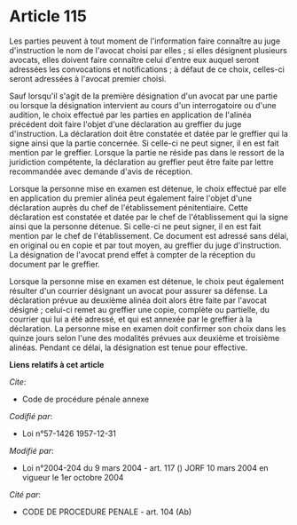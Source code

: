 # Article 115

Les parties peuvent à tout moment de l'information faire connaître au juge d'instruction le nom de l'avocat choisi par
elles ; si elles désignent plusieurs avocats, elles doivent faire connaître celui d'entre eux auquel seront adressées les
convocations et notifications ; à défaut de ce choix, celles-ci seront adressées à l'avocat premier choisi.

Sauf lorsqu'il s'agit de la première désignation d'un avocat par une partie ou lorsque la désignation intervient au cours
d'un interrogatoire ou d'une audition, le choix effectué par les parties en application de l'alinéa précédent doit faire
l'objet d'une déclaration au greffier du juge d'instruction. La déclaration doit être constatée et datée par le greffier qui
la signe ainsi que la partie concernée. Si celle-ci ne peut signer, il en est fait mention par le greffier. Lorsque la partie
ne réside pas dans le ressort de la juridiction compétente, la déclaration au greffier peut être faite par lettre recommandée
avec demande d'avis de réception.

Lorsque la personne mise en examen est détenue, le choix effectué par elle en application du premier alinéa peut également
faire l'objet d'une déclaration auprès du chef de l'établissement pénitentiaire. Cette déclaration est constatée et datée par
le chef de l'établissement qui la signe ainsi que la personne détenue. Si celle-ci ne peut signer, il en est fait mention par
le chef de l'établissement. Ce document est adressé sans délai, en original ou en copie et par tout moyen, au greffier du
juge d'instruction. La désignation de l'avocat prend effet à compter de la réception du document par le greffier.

Lorsque la personne mise en examen est détenue, le choix peut également résulter d'un courrier désignant un avocat pour
assurer sa défense. La déclaration prévue au deuxième alinéa doit alors être faite par l'avocat désigné ; celui-ci remet au
greffier une copie, complète ou partielle, du courrier qui lui a été adressé, et qui est annexée par le greffier à la
déclaration. La personne mise en examen doit confirmer son choix dans les quinze jours selon l'une des modalités prévues aux
deuxième et troisième alinéas. Pendant ce délai, la désignation est tenue pour effective.

**Liens relatifs à cet article**

_Cite_:

  - Code de procédure pénale annexe

_Codifié par_:

  - Loi n°57-1426 1957-12-31

_Modifié par_:

  - Loi n°2004-204 du 9 mars 2004 - art. 117 () JORF 10 mars 2004 en vigueur le 1er octobre 2004

_Cité par_:

  - CODE DE PROCEDURE PENALE - art. 104 (Ab)

